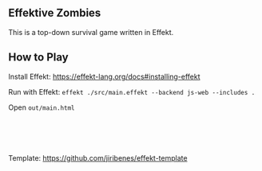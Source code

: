 ## Effektive Zombies

This is a top-down survival game written in Effekt.

## How to Play

Install Effekt: https://effekt-lang.org/docs#installing-effekt

Run with Effekt: `effekt ./src/main.effekt --backend js-web --includes .`

Open `out/main.html`
\
\
\
\
\
\
Template: https://github.com/jiribenes/effekt-template
